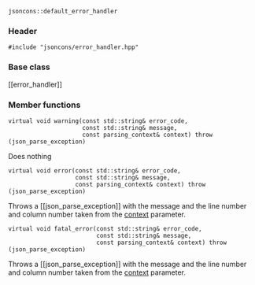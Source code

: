     jsoncons::default_error_handler

### Header

    #include "jsoncons/error_handler.hpp"

### Base class

[[error_handler]]    

### Member functions

    virtual void warning(const std::string& error_code,
                         const std::string& message,
                         const parsing_context& context) throw (json_parse_exception)
Does nothing

    virtual void error(const std::string& error_code,
                       const std::string& message,
                       const parsing_context& context) throw (json_parse_exception)
Throws a [[json_parse_exception]] with the message and the line 
number and column number taken from the [context](basic_parsing_context) parameter.
    
    virtual void fatal_error(const std::string& error_code,
                             const std::string& message,
                             const parsing_context& context) throw (json_parse_exception)
Throws a [[json_parse_exception]] with the message and the line 
number and column number taken from the [context](basic_parsing_context) parameter.

